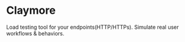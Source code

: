 # Claymore
Load testing tool for your endpoints(HTTP/HTTPs). Simulate real user workflows &amp; behaviors.
